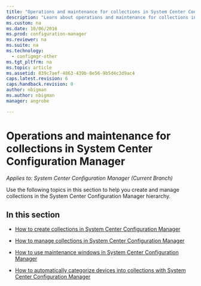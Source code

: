 ```yaml
---
title: "Operations and maintenance for collections in System Center Configuration Manager | Microsoft Docs"
description: "Learn about operations and maintenance for collections in System Center Configuration Manager."
ms.custom: na
ms.date: 10/06/2016
ms.prod: configuration-manager
ms.reviewer: na
ms.suite: na
ms.technology:
  - configmgr-other
ms.tgt_pltfrm: na
ms.topic: article
ms.assetid: 839c7aef-4863-439b-8e56-9b5d4c3d9ac4
caps.latest.revision: 6
caps.handback.revision: 0
author: nbigmanms.author: nbigmanmanager: angrobe

---
```

# Operations and maintenance for collections in System Center Configuration Manager*Applies to: System Center Configuration Manager (Current Branch)*
Use the following topics in this section to help you create and manage collections in the System Center Configuration Manager hierarchy.  

## In this section  

-   [How to create collections in System Center Configuration Manager](../../../../core/clients/manage/collections/create-collections.md)  

-   [How to manage collections in System Center Configuration Manager](../../../../core/clients/manage/collections/manage-collections.md)  

-   [How to use maintenance windows in System Center Configuration Manager](../../../../core/clients/manage/collections/use-maintenance-windows.md)  

-   [How to automatically categorize devices into collections with System Center Configuration Manager](../../../../core/clients/manage/collections/automatically-categorize-devices-into-collections.md)
